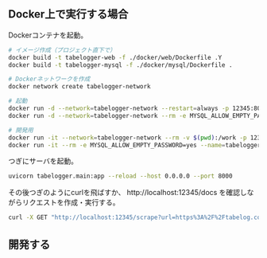 
## Docker上で実行する場合

Dockerコンテナを起動。

```bash
# イメージ作成（プロジェクト直下で）
docker build -t tabelogger-web -f ./docker/web/Dockerfile .Y
docker build -t tabelogger-mysql -f ./docker/mysql/Dockerfile .

# Dockerネットワークを作成
docker network create tabelogger-network

# 起動
docker run -d --network=tabelogger-network --restart=always -p 12345:8000 --name tabelogger tabelogger-web
docker run -d --network=tabelogger-network --rm -e MYSQL_ALLOW_EMPTY_PASSWORD=yes --name=tabelogger-db tabelogger-mysql

# 開発用
docker run -it --network=tabelogger-network --rm -v $(pwd):/work -p 12345:8000 tabelogger
docker run -it --rm -e MYSQL_ALLOW_EMPTY_PASSWORD=yes --name=tabelogger-db tabelogger-mysql bash
```

つぎにサーバを起動。

```bash
uvicorn tabelogger.main:app --reload --host 0.0.0.0 --port 8000
```

その後つぎのようにcurlを飛ばすか、 http://localhost:12345/docs を確認しながらリクエストを作成・実行する。


```bash
curl -X GET "http://localhost:12345/scrape?url=https%3A%2F%2Ftabelog.com%2Ftokyo%2FA1315%2FA131501%2FR1644%2FrstLst%2F1%2F%3Fsvd%3D20200313%26svt%3D1900%26svps%3D2&limit_page_count=1" 
```

## 開発する
